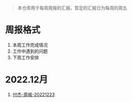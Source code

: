 > 本仓库用于每周周报的汇报，暂定的汇报日为每周的周五

# 周报格式
1. 本周工作完成情况
2. 工作中遇到的问题
3. 下周工作安排

# 2022.12月
1. [付杰-周报-20221223](fujie-report-20221223.md)

